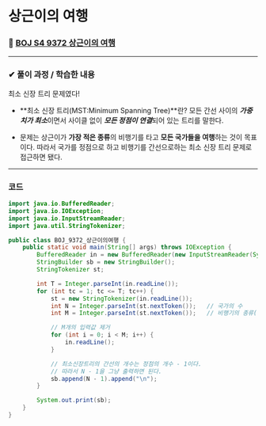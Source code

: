 # **상근이의 여행**
### 📌 [BOJ S4 9372 상근이의 여행](https://www.acmicpc.net/problem/9372)
-------------
### **✔ 풀이 과정 / 학습한 내용**
최소 신장 트리 문제였다! 
- **최소 신장 트리(MST:Minimum Spanning Tree)**란?
	모든 간선 사이의 ***가중치가 최소***이면서 사이클 없이 ***모든 정점이 연결***되어 있는 트리를 말한다.

- 문제는 상근이가 **가장 적은 종류**의 비행기를 타고 **모든 국가들을 여행**하는 것이 목표이다.
따라서 국가를 정점으로 하고 비행기를 간선으로하는 최소 신장 트리 문제로 접근하면 됐다.
-------------
### **코드**
```java
import java.io.BufferedReader;
import java.io.IOException;
import java.io.InputStreamReader;
import java.util.StringTokenizer;

public class BOJ_9372_상근이의여행 {
    public static void main(String[] args) throws IOException {
        BufferedReader in = new BufferedReader(new InputStreamReader(System.in));
        StringBuilder sb = new StringBuilder();
        StringTokenizer st;

        int T = Integer.parseInt(in.readLine());
        for (int tc = 1; tc <= T; tc++) {
            st = new StringTokenizer(in.readLine());
            int N = Integer.parseInt(st.nextToken());   // 국가의 수    (정점)
            int M = Integer.parseInt(st.nextToken());   // 비행기의 종류(간선)

            // M개의 입력값 제거
            for (int i = 0; i < M; i++) {
                in.readLine();
            }

            // 최소신장트리의 간선의 개수는 정점의 개수 - 1이다.
            // 따라서 N - 1을 그냥 출력하면 된다.
            sb.append(N - 1).append("\n");
        }

        System.out.print(sb);
    }
}
```